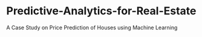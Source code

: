 # Predictive-Analytics-for-Real-Estate
A Case Study on Price Prediction of Houses using Machine Learning
